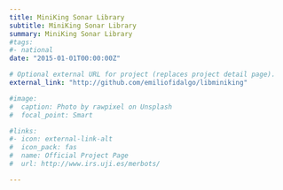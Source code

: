 ```yaml
---
title: MiniKing Sonar Library
subtitle: MiniKing Sonar Library
summary: MiniKing Sonar Library
#tags:
#- national
date: "2015-01-01T00:00:00Z"

# Optional external URL for project (replaces project detail page).
external_link: "http://github.com/emiliofidalgo/libminiking"

#image:
#  caption: Photo by rawpixel on Unsplash
#  focal_point: Smart

#links:
#- icon: external-link-alt
#  icon_pack: fas
#  name: Official Project Page
#  url: http://www.irs.uji.es/merbots/

---
```

<div style="text-align: justify">

</div>